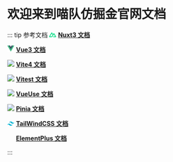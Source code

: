 # 欢迎来到喵队仿掘金官网文档
::: tip 参考文档
<img
src="./public/svg/nuxt3.svg"
width="16" />
[**Nuxt3 文档**](https://nuxt.com/ "Nuxt3英文文档")

<img
src="./public/svg/vue3.svg"
width="16" />
[**Vue3 文档**](https://cn.vuejs.org/ "Vue3中文文档")

<img
src="https://cn.vitejs.dev/logo.svg"
width="16" />
[**Vite4 文档**](https://cn.vitejs.dev/ "Vite4中文文档")

<img
src="https://cn.vitest.dev/logo.svg"
width="16" />
[**Vitest 文档**](https://cn.vitest.dev/ "Vitest中文文档")

<img
src="https://d33wubrfki0l68.cloudfront.net/2f6479d73bc25170dc532dd42e059166573bf478/61057/favicon.svg"
width="16" />
[**VueUse 文档**](https://vueuse.org/functions.html "VueUse英文文档")

<img
src="https://pinia.vuejs.org/logo.svg"
width="16" />
[**Pinia 文档**](https://pinia.vuejs.org/zh/ "Pinia中文文档")

<img
src="./public/svg/tailwindcss.svg"
width="16" />
[**TailWindCSS 文档**](https://www.tailwindcss.cn/docs "TailWindCSS中文文档 更新有延迟")

<img
src="https://element-plus.gitee.io/images/element-plus-logo.svg"
width="16" height="16"
style="object-fit: cover;object-position: 0 50%;" />
[**ElementPlus 文档**](https://element-plus.gitee.io/zh-CN/ "ElementPlus中文文档")

:::
